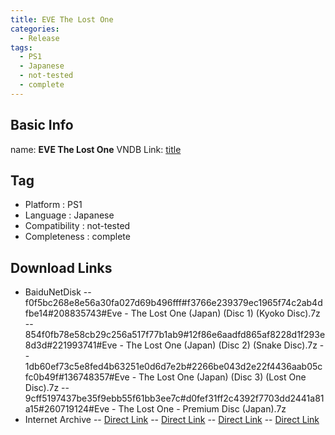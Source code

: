 ```yaml
---
title: EVE The Lost One
categories:
  - Release
tags:
  - PS1
  - Japanese
  - not-tested
  - complete
---
```

## Basic Info

name: **EVE The Lost One**
VNDB Link: [title](https://vndb.org/r12958)

## Tag
 - Platform : PS1
 - Language : Japanese
 - Compatibility : not-tested
 - Completeness : complete

## Download Links
 - BaiduNetDisk
 -- f0f5bc268e8e56a30fa027d69b496fff#f3766e239379ec1965f74c2ab4dfbe14#208835743#Eve - The Lost One (Japan) (Disc 1) (Kyoko Disc).7z
 -- 854f0fb78e58cb29c256a517f77b1ab9#12f86e6aadfd865af8228d1f293e8d3d#221993741#Eve - The Lost One (Japan) (Disc 2) (Snake Disc).7z
 -- 1db60ef73c5e8fed4b63251e0d6d7e2b#2266be043d2e22f4436aab05cfc0b49f#136748357#Eve - The Lost One (Japan) (Disc 3) (Lost One Disc).7z
 -- 9cff5197437be35f9ebb55f61bb3ee7c#d0fef31ff2c4392f7703dd2441a81a15#260719124#Eve - The Lost One - Premium Disc (Japan).7z
 - Internet Archive
 -- [Direct Link](https://archive.org/download/sony_playstation_part2/Eve%20-%20The%20Lost%20One%20%28Japan%29%20%28Disc%201%29%20%28Kyoko%20Disc%29.zip)
 -- [Direct Link](https://archive.org/download/sony_playstation_part2/Eve%20-%20The%20Lost%20One%20%28Japan%29%20%28Disc%202%29%20%28Snake%20Disc%29.zip)
 -- [Direct Link](https://archive.org/download/sony_playstation_part2/Eve%20-%20The%20Lost%20One%20%28Japan%29%20%28Disc%203%29%20%28Lost%20One%20Disc%29.zip)
 -- [Direct Link](https://archive.org/download/sony_playstation_part2/Eve%20-%20The%20Lost%20One%20%28Japan%29%20%28Disc%204%29%20%28Premium%20Disc%29.zip)